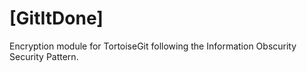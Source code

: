 # [GitItDone] 
Encryption module for TortoiseGit following the Information Obscurity Security Pattern.

